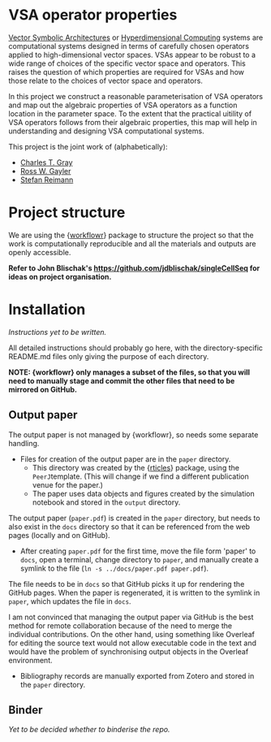 # VSA operator properties

[Vector Symbolic Architectures](https://github.com/jdblischak/workflowr)
or [Hyperdimensional Computing](https://doi.org/10.1007/s12559-009-9009-8) systems
are computational systems designed in terms of carefully chosen operators
applied to high-dimensional vector spaces.
VSAs appear to be robust to a wide range of choices of the specific vector space and operators.
This raises the question of which properties are required for VSAs
and how those relate to the choices of vector space and operators.

In this project we construct a reasonable parameterisation of VSA operators
and map out the algebraic properties of VSA operators
as a function location in the parameter space.
To the extent that the practical uitility of VSA operators
follows from their algebraic properties,
this map will help in understanding and designing VSA computational systems.

This project is the joint work of (alphabetically):

* [Charles T. Gray](https://www.linkedin.com/in/charles-gray-mathbassador/)
* [Ross W. Gayler](https://www.rossgayler.com/)
* [Stefan Reimann](https://www.linkedin.com/in/stefanreimann/)

# Project structure

We are using the {[workflowr](https://github.com/jdblischak/workflowr)} package 
to structure the project so that the work is computationally reproducible
and all the materials and outputs are openly accessible.

**Refer to John Blischak's https://github.com/jdblischak/singleCellSeq for ideas on project organisation.**

# Installation

*Instructions yet to be written.*

All detailed instructions should probably go here,
with the directory-specific README.md files only giving the purpose of each directory.

**NOTE: {workflowr} only manages a subset of the files,
so that you will need to manually stage and commit the other files
that need to be mirrored on GitHub.**

## Output paper

The output paper is not managed by {workflowr},
so needs some separate handling.

* Files for creation of the output paper are in the `paper` directory.
  * This directory was created by the {[rticles](https://CRAN.R-project.org/package=rticles)} package,
  using the `PeerJ`template.
  (This will change if we find a different publication venue for the paper.)
  * The paper uses data objects and figures created by the simulation notebook
  and stored in the `output` directory.

The output paper (`paper.pdf`) is created in the `paper` directory,
but needs to also exist in the `docs` directory
so that it can be referenced from the web pages (locally and on GitHub).

* After creating `paper.pdf` for the first time,
move the file form 'paper' to `docs`,
open a terminal, change directory to `paper`,
and manually create a symlink to the file (`ln -s ../docs/paper.pdf paper.pdf`).

The file needs to be in `docs` so that GitHub picks it up for rendering the GitHub pages.
When the paper is regenerated, it is written to the symlink in `paper`,
which updates the file in `docs`.

I am not convinced that managing the output paper via GitHub is the best method for remote collaboration
because of the need to merge the individual contributions.
On the other hand, using something like Overleaf for editing the source text
would not allow executable code in the text
and would have the problem of synchronising output objects in the Overleaf environment.
  
* Bibliography records are manually exported from Zotero and stored in the `paper` directory.

## Binder

*Yet to be decided whether to binderise the repo.*
